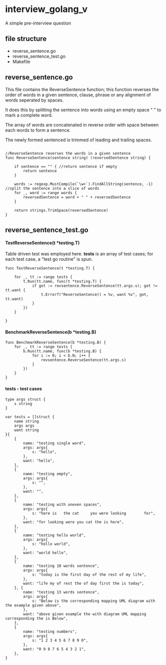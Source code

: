 # interview_golang_v
A simple pre-interview question


## file structure  
- reverse_sentence.go  
- reverse_sentence_test.go
- Makefile

## reverse_sentence.go     

This file contains the ReverseSentence function; this function reverses the order of words in a given sentence, clause, phrase or any alignment of words seperated by spaces.   
  
It does this by splitting the sentence into words using an empty space " " to mark a complete word.   

The array of words are concatenated in reverse order with space between each words to form a sentence.  

The newly formed sentenced is trimmed of leading and trailing spaces.
```

//ReverseSentence reverses the words in a given sentence
func ReverseSentence(sentence string) (reversedSentence string) {

	if sentence == "" { //return sentence if empty
		return sentence
	}

	words := regexp.MustCompile(`\w+`).FindAllString(sentence, -1) //split the sentence into a slice of words
	for _, word := range words {
		reversedSentence = word + " " + reversedSentence
	}

	return strings.TrimSpace(reversedSentence)
}
```

## reverse_sentence_test.go

#### TestReverseSentence(t *testing.T)   

Table driven test was employed here. <b>tests</b> is an array of test cases; for each test case, a "test go routine" is spun.


```
func TestReverseSentence(t *testing.T) {

	for _, tt := range tests {
		t.Run(tt.name, func(t *testing.T) {
			if got := revsentence.ReverseSentence(tt.args.s); got != tt.want {
				t.Errorf("ReverseSentence() = %v, want %v", got, tt.want)
			}
		})
	}

}

```
#### BenchmarkReverseSentence(b *testing.B)
```
func BenchmarkReverseSentence(b *testing.B) {
	for _, tt := range tests {
		b.Run(tt.name, func(b *testing.B) {
			for i := 0; i < b.N; i++ {
				revsentence.ReverseSentence(tt.args.s)
			}
		})
	}
}
```


#### tests - test cases
```
type args struct {
	s string
}

var tests = []struct {
	name string
	args args
	want string
}{
	{
		name: "testing single word",
		args: args{
			s: "hello",
		},
		want: "hello",
	},
	{
		name: "testing empty",
		args: args{
			s: "",
		},
		want: "",
	},
	{
		name: "testing with uneven spaces",
		args: args{
			s: "here is   the cat     you were looking        for",
		},
		want: "for looking were you cat the is here",
	}, 
	{
		name: "testing hello world",
		args: args{
			s: "hello world",
		},
		want: "world hello",
	},
	{
		name: "testing 10 words sentence",
		args: args{
			s: "today is the first day of the rest of my life",
		},
		want: "life my of rest the of day first the is today",
	}, {
		name: "testing 13 words sentence",
		args: args{
			s: "Below is the corresponding mapping UML diagram with the example given above",
		},
		want: "above given example the with diagram UML mapping corresponding the is Below",
	},
	{
		name: "testing numbers",
		args: args{
			s: "1 2 3 4 5 6 7 8 9 0",
		},
		want: "0 9 8 7 6 5 4 3 2 1",
	},
}
```
